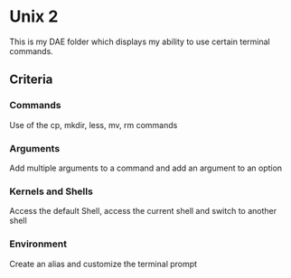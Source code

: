 # Unix 2

This is my DAE folder which displays my ability to use certain terminal commands.


## Criteria

### Commands

Use of the cp, mkdir, less, mv, rm commands

### Arguments

Add multiple arguments to a command and add an argument to an option

### Kernels and Shells

Access the default Shell, access the current shell and switch to another shell

### Environment

Create an alias and customize the terminal prompt